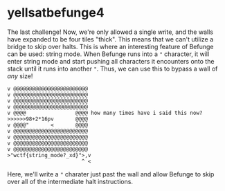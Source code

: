# yellsatbefunge4

The last challenge! Now, we're only allowed a single write, and the walls have
expanded to be four tiles "thick". This means that we can't utilize a bridge to
skip over halts. This is where an interesting feature of Befunge can be used:
string mode. When Befunge runs into a `"` character, it will enter string mode
and start pushing all characters it encounters onto the stack until it runs into
another `"`. Thus, we can use this to bypass a wall of _any_ size!

```
v @@@@@@@@@@@@@@@@@@@@@@@@
v @@@@@@@@@@@@@@@@@@@@@@@@
v @@@@@@@@@@@@@@@@@@@@@@@@
v @@@@@@@@@@@@@@@@@@@@@@@@
v @@@@                @@@@ how many times have i said this now?
>>>>>>98+2*16pv       @@@@
v @@@@"       <       @@@@
v @@@@@@@@@@@@@@@@@@@@@@@@
v @@@@@@@@@@@@@@@@@@@@@@@@
v @@@@@@@@@@@@@@@@@@@@@@@@
v @@@@@@@@@@@@@@@@@@@@@@@@
>"wctf{string_mode?_xd}">,v
                        ^ <
```

Here, we'll write a `"` charater just past the wall and allow Befunge to skip
over all of the intermediate halt instructions.

